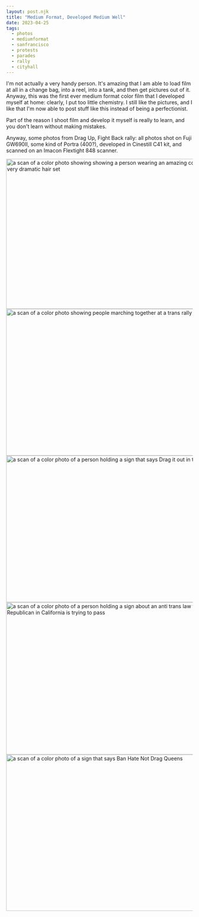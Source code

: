 ```yaml
---
layout: post.njk
title: "Medium Format, Developed Medium Well"
date: 2023-04-25
tags:
  - photos
  - mediumformat
  - sanfrancisco
  - protests
  - parades
  - rally
  - cityhall
---
```

I'm not actually a very handy person. It's amazing that I am able to load film at all in a change bag, into a reel, into a tank, and then get pictures out of it. Anyway, this was the first ever medium format color film that I developed myself at home: clearly, I put too little chemistry. I still like the pictures, and I like that I'm now able to post stuff like this instead of being a perfectionist. 

Part of the reason I shoot film and develop it myself is really to learn, and you don't learn without making mistakes.

Anyway, some photos from Drag Up, Fight Back rally: all photos shot on Fuji GW690II, some kind of Portra (400?), developed in Cinestill C41 kit, and scanned on an Imacon Flextight 848 scanner.

<img src="/photos/uploads/91b93b0d81.jpg" width="600" height="405" alt="a scan of a color photo showing showing a person wearing an amazing costume with a very dramatic hair set" />

<img src="/photos/uploads/53fe6056b7.jpg" width="600" height="396" alt="a scan of a color photo showing people marching together at a trans rally" />

<img src="/photos/uploads/b940ce4c58.jpg" width="600" height="396" alt="a scan of a color photo of a person holding a sign that says Drag it out in the open" />

<img src="/photos/uploads/2b38eec731.jpg" width="600" height="411" alt="a scan of a color photo of a person holding a sign about an anti trans law that a Republican in California is trying to pass" />

<img src="/photos/uploads/ae28cccc60.jpg" width="600" height="422" alt="a scan of a color photo of a sign that says Ban Hate Not Drag Queens" />



